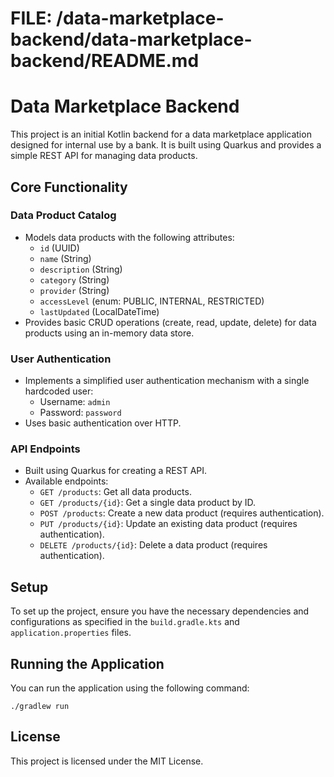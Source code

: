 # FILE: /data-marketplace-backend/data-marketplace-backend/README.md

# Data Marketplace Backend

This project is an initial Kotlin backend for a data marketplace application designed for internal use by a bank. It is built using Quarkus and provides a simple REST API for managing data products.

## Core Functionality

### Data Product Catalog
- Models data products with the following attributes:
  - `id` (UUID)
  - `name` (String)
  - `description` (String)
  - `category` (String)
  - `provider` (String)
  - `accessLevel` (enum: PUBLIC, INTERNAL, RESTRICTED)
  - `lastUpdated` (LocalDateTime)
- Provides basic CRUD operations (create, read, update, delete) for data products using an in-memory data store.

### User Authentication
- Implements a simplified user authentication mechanism with a single hardcoded user:
  - Username: `admin`
  - Password: `password`
- Uses basic authentication over HTTP.

### API Endpoints
- Built using Quarkus for creating a REST API.
- Available endpoints:
  - `GET /products`: Get all data products.
  - `GET /products/{id}`: Get a single data product by ID.
  - `POST /products`: Create a new data product (requires authentication).
  - `PUT /products/{id}`: Update an existing data product (requires authentication).
  - `DELETE /products/{id}`: Delete a data product (requires authentication).

## Setup
To set up the project, ensure you have the necessary dependencies and configurations as specified in the `build.gradle.kts` and `application.properties` files. 

## Running the Application
You can run the application using the following command:
```
./gradlew run
```

## License
This project is licensed under the MIT License.
